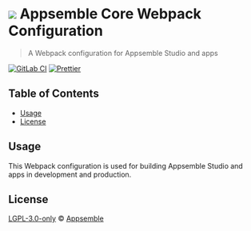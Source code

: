 # ![](https://gitlab.com/appsemble/appsemble/-/raw/0.23.8/config/assets/logo.svg) Appsemble Core Webpack Configuration

> A Webpack configuration for Appsemble Studio and apps

[![GitLab CI](https://gitlab.com/appsemble/appsemble/badges/0.23.8/pipeline.svg)](https://gitlab.com/appsemble/appsemble/-/releases/0.23.8)
[![Prettier](https://img.shields.io/badge/code_style-prettier-ff69b4.svg)](https://prettier.io)

## Table of Contents

- [Usage](#usage)
- [License](#license)

## Usage

This Webpack configuration is used for building Appsemble Studio and apps in development and
production.

## License

[LGPL-3.0-only](https://gitlab.com/appsemble/appsemble/-/blob/0.23.8/LICENSE.md) ©
[Appsemble](https://appsemble.com)

